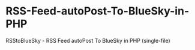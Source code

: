 # RSS-Feed-autoPost-To-BlueSky-in-PHP
RSStoBlueSky - RSS Feed autoPost To BlueSky in PHP (single-file)
